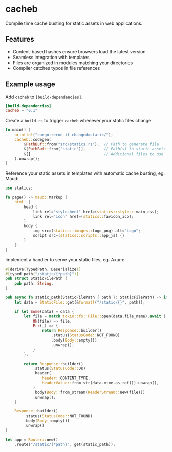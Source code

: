 # cacheb
Compile time cache busting for static assets in web applications.

## Features

- Content-based hashes ensure browsers load the latest version
- Seamless integration with templates
- Files are organized in modules matching your directories
- Compiler catches typos in file references

## Example usage

Add `cacheb` to `[build-dependencies]`.

```toml
[build-dependencies]
cacheb = "0.1"
```

Create a `build.rs` to trigger `cacheb` whenever your static files change.

```rust
fn main() {
    println!("cargo:rerun-if-changed=static/");
    cacheb::codegen(
        &PathBuf::from("src/statics.rs"),  // Path to generate file
        &[PathBuf::from("static")],        // Path(s) to static assets
        &[]                                // Additional files to use
    ).unwrap();
}
```

Reference your static assets in templates with automatic cache busting, eg. Maud:

```rust
use statics;

fn page() -> maud::Markup {
    html! {
        head {
            link rel="stylesheet" href=(statics::styles::main_css);
            link rel="icon" href=(statics::favicon_ico);
        }
        body {
            img src=(statics::images::logo_png) alt="Logo";
            script src=(statics::scripts::app_js) {}
        }
    }
}
```

Implement a handler to serve your static files, eg. Axum:

```rust
#[derive(TypedPath, Deserialize)]
#[typed_path("/static/{*path}")]
pub struct StaticFilePath {
    pub path: String,
}

pub async fn static_path(StaticFilePath { path }: StaticFilePath) -> impl IntoResponse {
    let data = StaticFile::get(&format!("/static/{}", path));

    if let Some(data) = data {
        let file = match tokio::fs::File::open(data.file_name).await {
            Ok(file) => file,
            Err(_) => {
                return Response::builder()
                    .status(StatusCode::NOT_FOUND)
                    .body(Body::empty())
                    .unwrap();
            }
        };

        return Response::builder()
            .status(StatusCode::OK)
            .header(
                header::CONTENT_TYPE,
                HeaderValue::from_str(data.mime.as_ref()).unwrap(),
            )
            .body(Body::from_stream(ReaderStream::new(file)))
            .unwrap();
    }

    Response::builder()
        .status(StatusCode::NOT_FOUND)
        .body(Body::empty())
        .unwrap()
}

let app = Router::new()
    .route("/static/{*path}", get(static_path));
```

